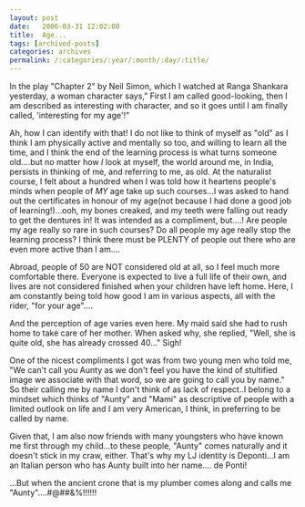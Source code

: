 ```yaml
---
layout: post
date:	2006-03-31 12:02:00
title:  Age...
tags: [archived-posts]
categories: archives
permalink: /:categories/:year/:month/:day/:title/
---
```

In the play "Chapter 2" by Neil Simon, which I watched at Ranga Shankara yesterday, a woman character says," First I am called good-looking, then I am described as interesting with character, and so it goes until I am finally called, 'interesting for my age'!"

Ah, how I can identify with that! I do not like to think of myself as "old" as I think I am physically active and mentally so too, and willing to learn all the time, and I think the end of the learning process is what turns someone old....but no matter how *I* look at myself, the world  around me, in India, persists in thinking of me, and referring to me, as old. At the naturalist course, I felt about a hundred when I was told how it heartens people's minds when people of *MY* age take up such courses...I was asked to hand out the certificates in honour of my age(not because I had done a good job of learning!)...ooh, my bones creaked, and my teeth were falling out ready to get the dentures in! It was intended as a compliment, but....! Are people my age really so rare in such courses? Do all people my age really stop the learning process? I think there must be PLENTY of people out there who are even more active than I am....

Abroad, people of 50 are NOT considered old at all, so I feel much more comfortable there. Everyone is expected to live a full life of their own, and lives are not considered finished when your children have left home. Here, I am constantly being told how good I am in various aspects, all with the rider, "for your age"....

And the perception of age varies even here. My maid said she had to rush home to take care of her mother. When asked why, she replied, "Well, she is quite old, she has already crossed 40..." Sigh!

One of the nicest compliments I got was from two young men who told me, "We can't call you Aunty as we don't feel you have the kind of stultified image we associate with that word, so we are going to call you by name." So their calling me by name I don't think of as lack of respect..I belong to a mindset which thinks of "Aunty" and "Mami" as descriptive of people with a limited outlook on life and I am very American, I think, in preferring to be called by name.

Given that, I am also now friends with many youngsters who have known me first through my child...to these people, "Aunty" comes naturally and it doesn't stick in my craw, either. That's why my LJ identity is Deponti...I am an Italian person who has Aunty built into her name.... de Ponti!

...But when the ancient crone that is my plumber comes along and calls me "Aunty"....#$@$##&%!!!!!!
